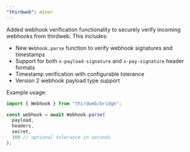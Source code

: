 ```yaml
---
"thirdweb": minor
---
```


Added webhook verification functionality to securely verify incoming webhooks from thirdweb. This includes:

- New `Webhook.parse` function to verify webhook signatures and timestamps
- Support for both `x-payload-signature` and `x-pay-signature` header formats
- Timestamp verification with configurable tolerance
- Version 2 webhook payload type support

Example usage:
```typescript
import { Webhook } from "thirdweb/bridge";

const webhook = await Webhook.parse(
  payload,
  headers,
  secret,
  300 // optional tolerance in seconds
);
``` 